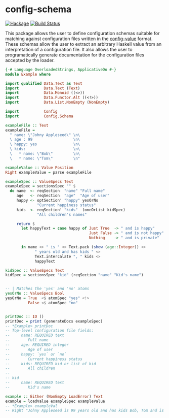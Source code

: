config-schema
=============

[![Hackage](https://img.shields.io/hackage/v/config-schema.svg)](https://hackage.haskell.org/package/config-schema) [![Build Status](https://secure.travis-ci.org/glguy/config-schema.png?branch=master)](http://travis-ci.org/glguy/config-schema)

This package allows the user to define configuration schemas suitable for
matching against configuration files written in the
[config-value](https://hackage.haskell.org/package/config-value) format.
These schemas allow the user to extract an arbitrary Haskell value from
an interpretation of a configuration file. It also allows the user to
programatically generate documentation for the configuration files
accepted by the loader.

```haskell
{-# Language OverloadedStrings, ApplicativeDo #-}
module Example where

import qualified Data.Text as Text
import           Data.Text (Text)
import           Data.Monoid ((<>))
import           Data.Functor.Alt ((<!>))
import           Data.List.NonEmpty (NonEmpty)

import           Config
import           Config.Schema

exampleFile :: Text
exampleFile =
  " name: \"Johny Appleseed\" \n\
  \ age : 99                  \n\
  \ happy: yes                \n\
  \ kids:                     \n\
  \   * name: \"Bob\"         \n\
  \   * name: \"Tom\"         \n"

exampleValue :: Value Position
Right exampleValue = parse exampleFile

exampleSpec :: ValueSpecs Text
exampleSpec = sectionsSpec "" $
  do name  <- reqSection  "name" "Full name"
     age   <- reqSection  "age"  "Age of user"
     happy <- optSection' "happy" yesOrNo
              "Current happiness status"
     kids  <- reqSection' "kids"  (oneOrList kidSpec)
              "All children's names"

     return $
       let happyText = case happy of Just True  -> " and is happy"
                                     Just False -> " and is not happy"
                                     Nothing    -> " and is private"

       in name <> " is " <> Text.pack (show (age::Integer)) <>
             " years old and has kids " <>
             Text.intercalate ", " kids <>
             happyText

kidSpec :: ValueSpecs Text
kidSpec = sectionsSpec "kid" (reqSection "name" "Kid's name")


-- | Matches the 'yes' and 'no' atoms
yesOrNo :: ValueSpecs Bool
yesOrNo = True  <$ atomSpec "yes" <!>
          False <$ atomSpec "no"


printDoc :: IO ()
printDoc = print (generateDocs exampleSpec)
-- *Example> printDoc
-- Top-level configuration file fields:
--     name: REQUIRED text
--        Full name
--     age: REQUIRED integer
--        Age of user
--     happy: `yes` or `no`
--        Current happiness status
--     kids: REQUIRED kid or list of kid
--        All children
--
-- kid
--     name: REQUIRED text
--        Kid's name

example :: Either (NonEmpty LoadError) Text
example = loadValue exampleSpec exampleValue
-- *Example> exampleVal
-- Right "Johny Appleseed is 99 years old and has kids Bob, Tom and is happy"
```
